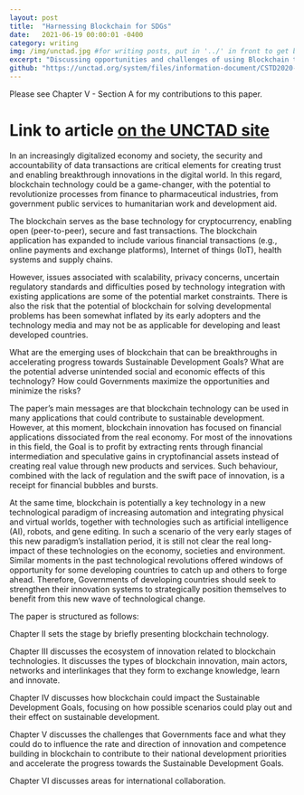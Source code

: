 ```yaml
---
layout: post
title:  "Harnessing Blockchain for SDGs"
date:   2021-06-19 00:00:01 -0400
category: writing
img: /img/unctad.jpg #for writing posts, put in '../' in front to get back to main folder
excerpt: "Discussing opportunities and challenges of using Blockchain technology in government."
github: "https://unctad.org/system/files/information-document/CSTD2020-2021_Issues02_Blockchain_rev_en.pdf"
---
```


Please see Chapter V - Section A for my contributions to this paper.
# Link to article [on the UNCTAD site](https://unctad.org/webflyer/harnessing-blockchain-sustainable-development-prospects-and-challenges)

In an increasingly digitalized economy and society, the security and accountability of data transactions are critical elements for creating trust and enabling breakthrough innovations in the digital world. In this regard, blockchain technology could be a game-changer, with the potential to revolutionize processes from finance to pharmaceutical industries, from government public services to humanitarian work and development aid.

The blockchain serves as the base technology for cryptocurrency, enabling open (peer-to-peer), secure and fast transactions. The blockchain application has expanded to include various financial transactions (e.g., online payments and exchange platforms), Internet of things (IoT), health systems and supply chains.

However, issues associated with scalability, privacy concerns, uncertain regulatory standards and difficulties posed by technology integration with existing applications are some of the potential market constraints. There is also the risk that the potential of blockchain for solving developmental problems has been somewhat inflated by its early adopters and the technology media and may not be as applicable for developing and least developed countries.

What are the emerging uses of blockchain that can be breakthroughs in accelerating progress towards Sustainable Development Goals? What are the potential adverse unintended social and economic effects of this technology? How could Governments maximize the opportunities and minimize the risks?

The paper’s main messages are that blockchain technology can be used in many applications that could contribute to sustainable development. However, at this moment, blockchain innovation has focused on financial applications dissociated from the real economy. For most of the innovations in this field, the Goal is to profit by extracting rents through financial intermediation and speculative gains in cryptofinancial assets instead of creating real value through new products and services. Such behaviour, combined with the lack of regulation and the swift pace of innovation, is a receipt for financial bubbles and bursts.

At the same time, blockchain is potentially a key technology in a new technological paradigm of increasing automation and integrating physical and virtual worlds, together with technologies such as artificial intelligence (AI), robots, and gene editing. In such a scenario of the very early stages of this new paradigm’s installation period, it is still not clear the real long-impact of these technologies on the economy, societies and environment. Similar moments in the past technological revolutions offered windows of opportunity for some developing countries to catch up and others to forge ahead. Therefore, Governments of developing countries should seek to strengthen their innovation systems to strategically position themselves to benefit from this new wave of technological change.

The paper is structured as follows:

Chapter II sets the stage by briefly presenting blockchain technology.

Chapter III discusses the ecosystem of innovation related to blockchain technologies. It discusses the types of blockchain innovation, main actors, networks and interlinkages that they form to exchange knowledge, learn and innovate.

Chapter IV discusses how blockchain could impact the Sustainable Development Goals, focusing on how possible scenarios could play out and their effect on sustainable development.

Chapter V discusses the challenges that Governments face and what they could do to influence the rate and direction of innovation and competence building in blockchain to contribute to their national development priorities and accelerate the progress towards the Sustainable Development Goals.

Chapter VI discusses areas for international collaboration.